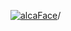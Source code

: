 [![alcaFace](https://camo.githubusercontent.com/2ee094c4af74cb0ec2e19388fccfb809837623e3/68747470733a2f2f7374617469632d63646e2e6a74766e772e6e65742f656d6f7469636f6e732f76312f3332383632362f312e30)](https://twitch.tv/Alca)/

<!--
# My "Popular" CodePens

<table>
	<tr>
		<th></th>
		<th>Title</th>
		<th>Last updated</th>
	</tr>
	<tr>
		<td><a href="https://codepen.io/Alca/pen/rNvmWxw" rel="nofollow"><img src="https://codepen.io/alca/pen/rNvmWxw/image/default.png" width="100" height="56.25"></a></td>
		<td><a href="https://codepen.io/Alca/pen/rNvmWxw" rel="nofollow">A Pen by Jacob Foster</a></td>
		<td>Sep 19, 2022</td>
	</tr>
	<tr>
		<td><a href="https://codepen.io/Alca/pen/ExLgLop" rel="nofollow"><img src="https://codepen.io/alca/pen/ExLgLop/image/default.png" width="100" height="56.25"></a></td>
		<td><a href="https://codepen.io/Alca/pen/ExLgLop" rel="nofollow">A Pen by Jacob Foster</a></td>
		<td>Sep 13, 2022</td>
	</tr>
	<tr>
		<td><a href="https://codepen.io/Alca/pen/bGMeVVP" rel="nofollow"><img src="https://codepen.io/alca/pen/bGMeVVP/image/default.png" width="100" height="56.25"></a></td>
		<td><a href="https://codepen.io/Alca/pen/bGMeVVP" rel="nofollow">A Pen by Jacob Foster</a></td>
		<td>Sep 11, 2022</td>
	</tr>
	<tr>
		<td><a href="https://codepen.io/Alca/pen/qBYdQYB" rel="nofollow"><img src="https://codepen.io/alca/pen/qBYdQYB/image/default.png" width="100" height="56.25"></a></td>
		<td><a href="https://codepen.io/Alca/pen/qBYdQYB" rel="nofollow">A Pen by Jacob Foster</a></td>
		<td>Sep 6, 2022</td>
	</tr>
	<tr>
		<td><a href="https://codepen.io/Alca/pen/qBYEdEM" rel="nofollow"><img src="https://codepen.io/alca/pen/qBYEdEM/image/default.png" width="100" height="56.25"></a></td>
		<td><a href="https://codepen.io/Alca/pen/qBYEdEM" rel="nofollow">A Pen by Jacob Foster</a></td>
		<td>Sep 4, 2022</td>
	</tr>
	<tr>
		<td><a href="https://codepen.io/Alca/pen/xxWNEZe" rel="nofollow"><img src="https://codepen.io/alca/pen/xxWNEZe/image/default.png" width="100" height="56.25"></a></td>
		<td><a href="https://codepen.io/Alca/pen/xxWNEZe" rel="nofollow">IngameAsylum 3.0 Launch...</a></td>
		<td>Aug 25, 2022</td>
	</tr>
	<tr>
		<td><a href="https://codepen.io/Alca/pen/bGvZpEP" rel="nofollow"><img src="https://codepen.io/alca/pen/bGvZpEP/image/default.png" width="100" height="56.25"></a></td>
		<td><a href="https://codepen.io/Alca/pen/bGvZpEP" rel="nofollow">A Pen by Jacob Foster</a></td>
		<td>Aug 22, 2022</td>
	</tr>
	<tr>
		<td><a href="https://codepen.io/Alca/pen/WNzyaBV" rel="nofollow"><img src="https://codepen.io/alca/pen/WNzyaBV/image/default.png" width="100" height="56.25"></a></td>
		<td><a href="https://codepen.io/Alca/pen/WNzyaBV" rel="nofollow">FreckleBytes Overlay Animation</a></td>
		<td>Aug 10, 2022</td>
	</tr>
	<tr>
		<td><a href="https://codepen.io/Alca/pen/JjLOLEY" rel="nofollow"><img src="https://codepen.io/alca/pen/JjLOLEY/image/default.png" width="100" height="56.25"></a></td>
		<td><a href="https://codepen.io/Alca/pen/JjLOLEY" rel="nofollow">Sick Jams</a></td>
		<td>Jul 29, 2022</td>
	</tr>
	<tr>
		<td><a href="https://codepen.io/Alca/pen/Bardzxe" rel="nofollow"><img src="https://codepen.io/alca/pen/Bardzxe/image/default.png" width="100" height="56.25"></a></td>
		<td><a href="https://codepen.io/Alca/pen/Bardzxe" rel="nofollow">Simple Time Difference...</a></td>
		<td>Jul 25, 2022</td>
	</tr>
</table>

---

###### Last updated: Wed, 21 Sep 2022 05:28:06 GMT
-->
